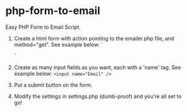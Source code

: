 php-form-to-email
=================

Easy PHP Form to Email Script.

1. Create a html form with action pointing to the emailer.php file, and method="get". See example below:
	`<form method="get" action="emailer.php">
	</form>`

2. Create as many input fields as you want, each with a 'name' tag. See example below:
	`<input name="Email" />`


3. Put a submit button on the form.

4. Modify the settings in settings.php (dumb-proof) and you're all set to go!